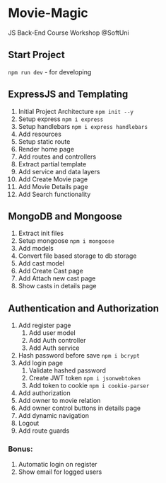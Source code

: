 # Movie-Magic
JS Back-End Course Workshop @SoftUni

## Start Project
`npm run dev` - for developing

## ExpressJS and Templating
1. Initial Project Architecture `npm init --y`
2. Setup express `npm i express`
3. Setup handlebars `npm i express handlebars`
4. Add resources
5. Setup static route
6. Render home page
7. Add routes and controllers
8. Extract partial template
9. Add service and data layers
10. Add Create Movie page
11. Add Movie Details page
12. Add Search functionality

## MongoDB and Mongoose
1. Extract init files
2. Setup mongoose `npm i mongoose`
3. Add models
4. Convert file based storage to db storage
5. Add cast model
6. Add Create Cast page
7. Add Attach new cast page
8. Show casts in details page

## Authentication and Authorization
1. Add register page
   1. Add user model
   2. Add Auth controller
   3. Add Auth service
2. Hash password before save `npm i bcrypt`
3. Add login page
   1. Validate hashed password
   2. Create JWT token `npm i jsonwebtoken`
   3. Add token to cookie `npm i cookie-parser`
4. Add authorization
5. Add owner to movie relation
6. Add owner control buttons in details page
7. Add dynamic navigation
8. Logout
9. Add route guards

### Bonus:
1. Automatic login on register
2. Show email for logged users